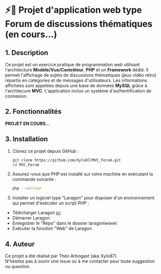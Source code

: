 # ⚡💬 Projet d'application web type Forum de discussions thématiques (en cours...)

## 1. Description 
Ce projet est un exercice pratique de programmation web utilisant l'architecture **Modèle/Vue/Contrôleur**, **PHP** et un **Framework** dédié.
Il permet l'affichage de sujets de discussions thématiques (jeux vidéo rétro) répartis en catégories et de messages d'utilisateurs.
Les informations affichées sont appelées depuis une base de données **MySQL** grâce à l'architecure **MVC**.
L'application inclus un système d'authentification de connexion.

## 2. Fonctionnalités
**PROJET EN COURS...**

## 3. Installation 

1. Clonez ce projet depuis GitHub :
   ```bash
   git clone https://github.com/Xylo87/MVC_Forum.git
   cd MVC_Forum
   ```
2. Assurez-vous que PHP est installé sur votre machine en exécutant la commande suivante :
   ```bash
   php --version
   ```

3. Installer un logiciel type "Laragon" pour disposer d'un environnement qui permet d'exécuter un script PHP :

- Télécharger Laragon [ici](https://laragon.org/download/)
- Démarrer Laragon
- Enregistrer le "Repo" dans le dossier laragon\www\
- Exécuter la fonction "Web" de Laragon

## 4. Auteur
Ce projet a été réalisé par Théo Arbogast (aka Xylo87).  
N'hésitez pas à ouvrir une issue ou à me contacter pour toute suggestion ou question.
